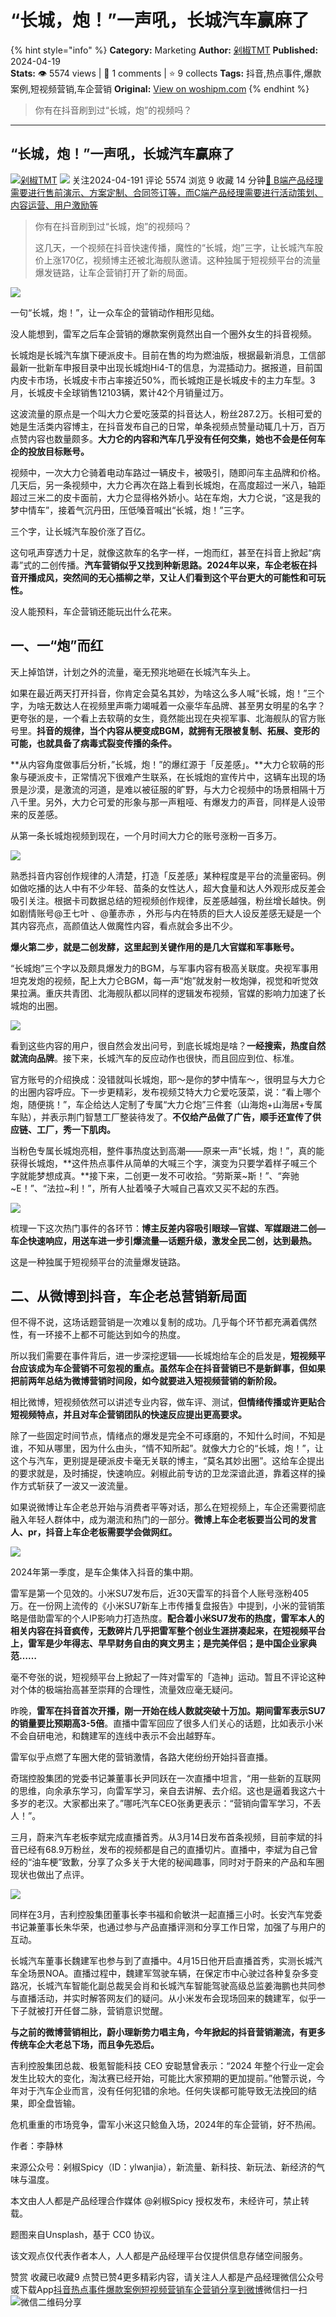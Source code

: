 # “长城，炮！”一声吼，长城汽车赢麻了
{% hint style="info" %}
**Category:** Marketing
**Author:** [剁椒TMT](https://www.woshipm.com/u/1314499)
**Published:** 2024-04-19  
**Stats:** 👁️ 5574 views | 💬 1 comments | ⭐ 9 collects
**Tags:** 抖音,热点事件,爆款案例,短视频营销,车企营销
**Original:** [View on woshipm.com](https://www.woshipm.com/marketing/6036613.html)
{% endhint %}
> 你有在抖音刷到过“长城，炮”的视频吗？

---

## “长城，炮！”一声吼，长城汽车赢麻了

[![](https://image.woshipm.com/wp-files/2022/07/TaV0pYP0RjylrB1wLKb6.jpg!/both/72x72)](https://www.woshipm.com/u/1314499)[剁椒TMT](https://www.woshipm.com/u/1314499) ![](https://static.woshipm.com/tag/1122_1@2x.png) 关注2024-04-191 评论 5574 浏览 9 收藏 14 分钟[🔗 B端产品经理需要进行售前演示、方案定制、合同签订等，而C端产品经理需要进行活动策划、内容运营、用户激励等](https://ke.qidianla.com/courses/bcpm)

> 你有在抖音刷到过“长城，炮”的视频吗？
> 
> 这几天，一个视频在抖音快速传播，魔性的“长城，炮”三字，让长城汽车股价上涨170亿，视频博主还被北海舰队邀请。这种独属于短视频平台的流量爆发链路，让车企营销打开了新的局面。

![](https://image.woshipm.com/2023/04/13/b1b8b7e4-d9ee-11ed-9d7a-00163e0b5ff3.jpg)

一句“长城，炮！”，让一众车企的营销动作相形见绌。

没人能想到，雷军之后车企营销的爆款案例竟然出自一个圈外女生的抖音视频。

长城炮是长城汽车旗下硬派皮卡。目前在售的均为燃油版，根据最新消息，工信部最新一批新车申报目录中出现长城炮Hi4-T的信息，为混插动力。据报道，目前国内皮卡市场，长城皮卡市占率接近50%，而长城炮正是长城皮卡的主力车型。3月，长城皮卡全球销售12103辆，累计42个月销量过万。

这波流量的原点是一个叫大力仑爱吃菠菜的抖音达人，粉丝287.2万。长相可爱的她是生活类内容博主，在抖音发布自己的日常，单条视频点赞量动辄几十万，百万点赞内容也数量颇多。**大力仑的内容和汽车几乎没有任何交集，她也不会是任何车企的投放目标账号。**

视频中，一次大力仑骑着电动车路过一辆皮卡，被吸引，随即问车主品牌和价格。几天后，另一条视频中，大力仑再次在路上看到长城炮，在高度超过一米八，轴距超过三米二的皮卡面前，大力仑显得格外娇小。站在车炮，大力仑说，“这是我的梦中情车”，接着气沉丹田，压低嗓音喊出“长城，炮！”三字。

三个字，让长城汽车股价涨了百亿。

这句吼声穿透力十足，就像这款车的名字一样，一炮而红，甚至在抖音上掀起“病毒”式的二创传播。**汽车营销似乎又找到种新思路。2024年以来，车企老板在抖音开播成风，突然间的无心插柳之举，又让人们看到这个平台更大的可能性和可玩性。**

没人能预料，车企营销还能玩出什么花来。

## 一、一“炮”而红

天上掉馅饼，计划之外的流量，毫无预兆地砸在长城汽车头上。

如果在最近两天打开抖音，你肯定会莫名其妙，为啥这么多人喊“长城，炮！”三个字，为啥无数达人在视频里声嘶力竭喊着一众豪华车品牌、甚至男女明星的名字？更夸张的是，一个看上去软萌的女生，竟然能出现在央视军事、北海舰队的官方账号里。**抖音的规律，当个内容从梗变成BGM，就拥有无限被复制、拓展、变形的可能，也就具备了病毒式裂变传播的条件。**

**从内容角度做事后分析，”长城，炮！”的爆红源于「反差感」。**大力仑软萌的形象与硬派皮卡，正常情况下很难产生联系，在长城炮的宣传片中，这辆车出现的场景是沙漠，是激流的河道，是难以被征服的旷野，与大力仑视频中的场景相隔十万八千里。另外，大力仑可爱的形象与那一声粗哑、有爆发力的声音，同样是人设带来的反差感。

从第一条长城炮视频到现在，一个月时间大力仑的账号涨粉一百多万。

![](https://image.woshipm.com/wp-files/2024/04/XPlnROZVrLxUwd7yn4gg.jpeg)

熟悉抖音内容创作规律的人清楚，打造「反差感」某种程度是平台的流量密码。例如做吃播的达人中有不少年轻、苗条的女性达人，超大食量和达人外观形成反差会吸引关注。根据卡司数据总结的短视频创作规律，反差感越强，粉丝增长越快。例如剧情账号@王七叶 、@董赤赤 ，外形与内在特质的巨大人设反差感无疑是一个其内容亮点，高颜值达人做魔性内容，看点就会多出不少。

**爆火第二步，就是二创发酵，这里起到关键作用的是几大官媒和军事账号。**

“长城炮”三个字以及颇具爆发力的BGM，与军事内容有极高关联度。央视军事用坦克发炮的视频，配上大力仑BGM，每一声“炮”就发射一枚炮弹，视觉和听觉效果拉满。重庆共青团、北海舰队都以同样的逻辑发布视频，官媒的影响力加速了长城炮的出圈。

![](https://image.woshipm.com/wp-files/2024/04/VEkeqPd4OA6hFQAim8SK.jpeg)

看到这些内容的用户，很自然会发出问号，到底长城炮是啥？**一经搜索，热度自然就流向品牌**。接下来，长城汽车的反应动作也很快，而且回应到位、标准。

官方账号的介绍换成：没错就叫长城炮，耶～是你的梦中情车～，很明显与大力仑的出圈内容呼应。下一步更精彩，发布视频艾特大力仑爱吃菠菜，说：“看上哪个炮，随便挑！”，车企给达人定制了专属“大力仑炮”三件套（山海炮+山海居+专属车贴），并表示荆门智慧工厂整装待发了。**不仅给产品做了广告，顺手还宣传了供应链、工厂，秀一下肌肉。**

当粉色专属长城炮亮相，整件事热度达到高潮——原来一声“长城，炮！”，真的能获得长城炮，**这件热点事件从简单的大喊三个字，演变为只要学着样子喊三个字就能梦想成真。**接下来，二创更一发不可收拾。“劳斯莱~斯！”、“奔驰~E！”、“法拉~利！”，所有人扯着嗓子大喊自己喜欢又买不起的东西。

![](https://image.woshipm.com/wp-files/2024/04/KljES5YKXXqFxyuSI4vq.jpeg)

梳理一下这次热门事件的各环节：**博主反差内容吸引眼球—官媒、军媒跟进二创—车企快速响应，用送车进一步引爆流量—话题升级，激发全民二创，达到最热。**

这是一种独属于短视频平台的流量爆发链路。

## 二、从微博到抖音，车企老总营销新局面

但不得不说，这场话题营销是一次难以复制的成功。几乎每个环节都充满着偶然性，有一环接不上都不可能达到如今的热度。

所以我们需要在事件背后，进一步深挖逻辑——长城炮给车企的启发是，**短视频平台应该成为车企营销不可忽视的重点。虽然车企在抖音营销已不是新鲜事，但如果把前两年总结为微博营销时间段，如今就要进入短视频营销的新阶段。**

相比微博，短视频依然可以讲述专业内容，做车评、测试，**但情绪传播或许更贴合短视频特点，并且对车企营销团队的快速反应提出更高要求。**

除了一些固定时间节点，情绪点的爆发是完全不可琢磨的，不知什么时间，不知是谁，不知从哪里，因为什么由头，“情不知所起”。就像大力仑的“长城，炮！”，让这个与汽车，更别提是硬派皮卡毫无关联的博主，“莫名其妙出圈”。这给车企提出的要求就是，及时捕捉，快速响应。剁椒此前专访的卫龙深谙此道，靠着这样的操作方式斩获了一波又一波流量。

如果说微博让车企老总开始与消费者平等对话，那么在短视频上，车企还需要彻底融入年轻人群体中，成为潮流和热门的一部分。**微博上车企老板要当公司的发言人、pr，抖音上车企老板需要学会做网红。**

![](https://image.woshipm.com/wp-files/2024/04/KBQa1fOTauKOBDvM0GAF.jpeg)

2024年第一季度，是车企集体入抖音的集中期。

雷军是第一个见效的。小米SU7发布后，近30天雷军的抖音个人账号涨粉405万。在一份网上流传的《小米SU7新车上市传播复盘报告》中提到，小米的营销策略是借助雷军的个人IP影响力打造热度。**配合着小米SU7发布的热度，雷军本人的相关内容在抖音疯传，无数碎片几乎把雷军整个创业生涯拼凑起来，在短视频平台上，雷军是少年得志、早早财务自由的爽文男主；是完美伴侣；是中国企业家典范……**

毫不夸张的说，短视频平台上掀起了一阵对雷军的「造神」运动。暂且不评论这种对个体的极端抬高甚至崇拜的合理性，流量效应毫无疑问。

昨晚，**雷军在抖音首次开播，刚一开始在线人数就突破十万加。期间雷军表示SU7的销量要比预期高3-5倍**。直播中雷军回应了很多人们关心的话题，比如表示小米不会自研电池，和魏建军的连线中表示不会出越野车。

雷军似乎点燃了车圈大佬的营销激情，各路大佬纷纷开始抖音直播。

奇瑞控股集团的党委书记兼董事长尹同跃在一次直播中坦言，“用一些新的互联网的思维，向余承东学习，向雷军学习，亲自去讲解、去介绍。这也是逼着我这六十多岁的老汉。大家都出来了。”哪吒汽车CEO张勇更表示：“营销向雷军学习，不丢人！”。

三月，蔚来汽车老板李斌完成直播首秀。从3月14日发布首条视频，目前李斌的抖音已经有68.9万粉丝，发布的视频都是自己的直播切片。直播中，李斌为自己曾经的“油车梗”致歉，分享了众多关于大佬的秘闻趣事，同时对于蔚来的产品和车圈现状也做出了点评。

![](https://image.woshipm.com/wp-files/2024/04/MTCd9rZ2RbtLgg71teWD.jpeg)

同样在3月，吉利控股集团董事长李书福和俞敏洪一起直播三小时。长安汽车党委书记兼董事长朱华荣，也通过参与产品直播评测和分享工作日常，加强了与用户的互动。

长城汽车董事长魏建军也参与到了直播中。4月15日他开启直播首秀，实测长城汽车全场景NOA。直播过程中，魏建军驾驶车辆，在保定市中心驶过各种复杂多变路况，长城汽车智能化副总裁吴会肖和长城汽车智能驾驶高级总监姜海鹏也共同参与直播活动，并实时解答网友们的疑问。从小米发布会现场回来的魏建军，似乎一下子就被打开任督二脉，营销意识觉醒。

**与之前的微博营销相比，蔚小理新势力唱主角，今年掀起的抖音营销潮流，有更多传统车企大老总下场，而且争先恐后。**

吉利控股集团总裁、极氪智能科技 CEO 安聪慧曾表示：“2024 年整个行业一定会发生比较大的变化，淘汰赛已经开始，可能比大家预期的更加提前。”他警示说，今年对于汽车企业而言，没有任何犯错的余地。任何失误都可能导致无法挽回的结果，即全盘皆输。

危机重重的市场竞争，雷军小米这只鲶鱼入场，2024年的车企营销，好不热闹。

作者：李静林

来源公众号：剁椒Spicy（ID：ylwanjia），新流量、新科技、新玩法、新经济的气味与温度。

本文由人人都是产品经理合作媒体 @剁椒Spicy 授权发布，未经许可，禁止转载。

题图来自Unsplash，基于 CC0 协议。

该文观点仅代表作者本人，人人都是产品经理平台仅提供信息存储空间服务。

赞赏 收藏已收藏9 点赞已赞4更多精彩内容，请关注人人都是产品经理微信公众号或下载App[抖音](https://www.woshipm.com/tag/%e6%8a%96%e9%9f%b3)[热点事件](https://www.woshipm.com/tag/%e7%83%ad%e7%82%b9%e4%ba%8b%e4%bb%b6)[爆款案例](https://www.woshipm.com/tag/%e7%88%86%e6%ac%be%e6%a1%88%e4%be%8b)[短视频营销](https://www.woshipm.com/tag/%e7%9f%ad%e8%a7%86%e9%a2%91%e8%90%a5%e9%94%80)[车企营销](https://www.woshipm.com/tag/%e8%bd%a6%e4%bc%81%e8%90%a5%e9%94%80)[分享到微博](https://service.weibo.com/share/share.php?appkey=2775287854&title=“长城，炮！”一声吼，长城汽车赢麻了&url=https://www.woshipm.com/marketing/6036613.html&pic=https://image.woshipm.com/2023/04/13/b1b8b7e4-d9ee-11ed-9d7a-00163e0b5ff3.jpg)微信扫一扫![微信二维码](https://api.pwmqr.com/qrcode/create/?url=https://www.woshipm.com/marketing/6036613.html)分享